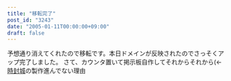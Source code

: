 ```yaml
---
title: "移転完了"
post_id: "3243"
date: "2005-01-11T00:00:00+09:00"
draft: false
---
```



予想通り消えてくれたので移転です。本日ドメインが反映されたのでさっそくアップ完了しました。 さて、カウンタ置いて掲示板自作してそれからそれから(←[時封城](/!/thA/)の製作進んでない理由
